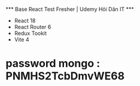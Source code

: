 *** Base React Test Fresher | Udemy Hỏi Dân IT ***

- React 18
- React Router 6
- Redux Tookit
- Vite 4
# password mongo : PNMHS2TcbDmvWE68